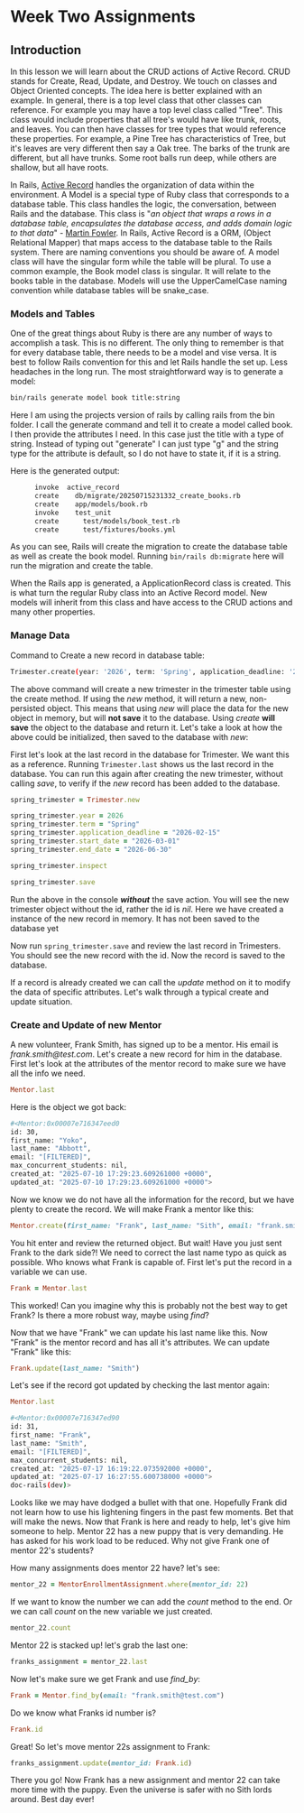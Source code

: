 # Week Two Assignments

## Introduction
In this lesson we will learn about the CRUD actions of Active Record. CRUD stands for Create, Read, Update, and Destroy. We touch on classes and Object Oriented concepts. The idea here is better explained with an example. In general, there is a top level class that other classes can reference. For example you may have a top level class called "Tree". This class would include properties that all tree's would have like trunk, roots, and leaves. You can then have classes for tree types that would reference these properties. For example, a Pine Tree has characteristics of Tree, but it's leaves are very different then say a Oak tree. The barks of the trunk are different, but all have trunks. Some root balls run deep, while others are shallow, but all have roots.

In Rails, [Active Record](https://guides.rubyonrails.org/active_record_basics.html) handles the organization of data within the environment. A Model is a special type of Ruby class that corresponds to a database table. This class handles the logic, the conversation, between Rails and the database. This class is "_an object that wraps a rows in a database table, encapsulates the database access, and adds domain logic to that data_" - [Martin Fowler](https://www.martinfowler.com/eaaCatalog/activeRecord.html). In Rails, Active Record is a ORM, (Object Relational Mapper) that maps access to the database table to the Rails system. There are naming conventions you should be aware of. A model class will have the singular form while the table will be plural. To use a common example, the Book model class is singular. It will relate to the books table in the database. Models will use the UpperCamelCase naming convention while database tables will be snake_case.

### Models and Tables

One of the great things about Ruby is there are any number of ways to accomplish a task. This is no different. The only thing to remember is that for every database table, there needs to be a model and vise versa. It is best to follow Rails convention for this and let Rails handle the set up. Less headaches in the long run. The most straightforward way is to generate a model:
```bash
bin/rails generate model book title:string
```

Here I am using the projects version of rails by calling rails from the bin folder. I call the generate command and tell it to create a model called book. I then provide the attributes I need. In this case just the title with a type of string. Instead of typing out "generate" I can just type "g" and the string type for the attribute is default, so I do not have to state it, if it is a string.

Here is the generated output:
```bash
      invoke  active_record
      create    db/migrate/20250715231332_create_books.rb
      create    app/models/book.rb
      invoke    test_unit
      create      test/models/book_test.rb
      create      test/fixtures/books.yml
```

As you can see, Rails will create the migration to create the database table as well as create the book model. Running ```bin/rails db:migrate``` here will run the migration and create the table.

When the Rails app is generated, a ApplicationRecord class is created. This is what turn the regular Ruby class into an Active Record model. New models will inherit from this class and have access to the CRUD actions and many other properties.

### Manage Data

Command to Create a new record in database table:
```bash
Trimester.create(year: '2026', term: 'Spring', application_deadline: '2026-02-15', start_date: "2026-03-01", end_date: "2026-06-30")
```

The above command will create a new trimester in the trimester table using the create method. If using the _new_ method, it will return a new, non-persisted object. This means that using _new_ will place the data for the new object in memory, but will **not save** it to the database. Using _create_ **will save** the object to the database and return it. Let's take a look at how the above could be initialized, then saved to the database with _new_:

First let's look at the last record in the database for Trimester. We want this as a reference. Running ```Trimester.last``` shows us the last record in the database. You can run this again after creating the new trimester, without calling _save_, to verify if the _new_ record has been added to the database.

```ruby
spring_trimester = Trimester.new

spring_trimester.year = 2026
spring_trimester.term = "Spring"
spring_trimester.application_deadline = "2026-02-15"
spring_trimester.start_date = "2026-03-01"
spring_trimester.end_date = "2026-06-30"

spring_trimester.inspect

spring_trimester.save
```

Run the above in the console **_without_** the save action. You will see the new trimester object without the id, rather the id is _nil_. Here we have created a instance of the new record in memory. It has not been saved to the database yet

 Now run ```spring_trimester.save``` and review the last record in Trimesters. You should see the new record with the id. Now the record is saved to the database.

 If a record is already created we can call the _update_ method on it to modify the data of specific attributes. Let's walk through a typical create and update situation.

 ### Create and Update of new Mentor

 A new volunteer, Frank Smith, has signed up to be a mentor. His email is _frank.smith@test.com_. Let's create a new record for him in the database. First let's look at the attributes of the mentor record to make sure we have all the info we need.

 ```ruby
 Mentor.last
 ```

 Here is the object we got back:
 ```bash
 #<Mentor:0x00007e716347eed0
 id: 30,
 first_name: "Yoko",
 last_name: "Abbott",
 email: "[FILTERED]",
 max_concurrent_students: nil,
 created_at: "2025-07-10 17:29:23.609261000 +0000",
 updated_at: "2025-07-10 17:29:23.609261000 +0000">
 ```
 Now we know we do not have all the information for the record, but we have plenty to create the record. We will make Frank a mentor like this:

 ```ruby
 Mentor.create(first_name: "Frank", last_name: "Sith", email: "frank.smith@test.com")
 ```
 You hit enter and review the returned object. But wait! Have you just sent Frank to the dark side?! We need to correct the last name typo as quick as possible. Who knows what Frank is capable of. First let's put the record in a variable we can use.

 ```ruby
 Frank = Mentor.last
 ```

 This worked! Can you imagine why this is probably not the best way to get Frank? Is there a more robust way, maybe using _find_?

 Now that we have "Frank" we can update his last name like this. Now "Frank" is the mentor record and has all it's attributes. We can update "Frank" like this:

 ```ruby
 Frank.update(last_name: "Smith")
 ```

 Let's see if the record got updated by checking the last mentor again:

 ```ruby
 Mentor.last
 ```

 ```bash
 #<Mentor:0x00007e716347ed90
 id: 31,
 first_name: "Frank",
 last_name: "Smith",
 email: "[FILTERED]",
 max_concurrent_students: nil,
 created_at: "2025-07-17 16:19:22.073592000 +0000",
 updated_at: "2025-07-17 16:27:55.600738000 +0000">
doc-rails(dev)>
```

Looks like we may have dodged a bullet with that one. Hopefully Frank did not learn how to use his lightening fingers in the past few moments. Bet that will make the news. Now that Frank is here and ready to help, let's give him someone to help. Mentor 22 has a new puppy that is very demanding. He has asked for his work load to be reduced. Why not give Frank one of mentor 22's students?

How many assignments does mentor 22 have? let's see:

```ruby
mentor_22 = MentorEnrollmentAssignment.where(mentor_id: 22)
```

If we want to know the number we can add the _count_ method to the end. Or we can call _count_ on the new variable we just created.

```ruby
mentor_22.count
```

Mentor 22 is stacked up! let's grab the last one:

```ruby
franks_assignment = mentor_22.last
```

Now let's make sure we get Frank and use _find_by_:
```ruby
Frank = Mentor.find_by(email: "frank.smith@test.com")
```

Do we know what Franks id number is?

```ruby
Frank.id
```

Great! So let's move mentor 22s assignment to Frank:
```ruby
franks_assignment.update(mentor_id: Frank.id)
```

There you go! Now Frank has a new assignment and mentor 22 can take more time with the puppy. Even the universe is safer with no Sith lords around. Best day ever!
